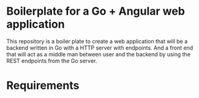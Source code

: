 # Boilerplate for a Go + Angular web application
This repository is a boiler plate to create a web application that will be a 
backend written in Go with a HTTP server with endpoints. And a front end that will
act as a middle man between user and the backend by using the REST endpoints from the
Go server.
# Requirements

